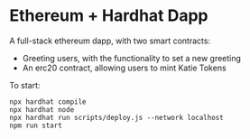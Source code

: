 # Ethereum + Hardhat Dapp

A full-stack ethereum dapp, with two smart contracts:
- Greeting users, with the functionality to set a new greeting
- An erc20 contract, allowing users to mint Katie Tokens

To start:

```shell
npx hardhat compile
npx hardhat node
npx hardhat run scripts/deploy.js --network localhost
npm run start
```
